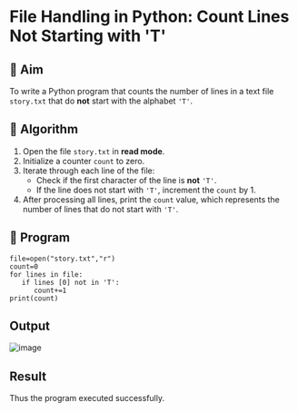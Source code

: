 # File Handling in Python: Count Lines Not Starting with 'T'

## 🎯 Aim
To write a Python program that counts the number of lines in a text file `story.txt` that do **not** start with the alphabet `'T'`.

## 🧠 Algorithm
1. Open the file `story.txt` in **read mode**.
2. Initialize a counter `count` to zero.
3. Iterate through each line of the file:
   - Check if the first character of the line is **not** `'T'`.
   - If the line does not start with `'T'`, increment the `count` by 1.
4. After processing all lines, print the `count` value, which represents the number of lines that do not start with `'T'`.

## 🧾 Program
```
file=open("story.txt","r") 
count=0 
for lines in file: 
   if lines [0] not in 'T': 
      count+=1 
print(count)
```

## Output
![image](https://github.com/user-attachments/assets/f9a5a8fd-c89f-4f10-bdbd-0043cdf05931)


## Result
Thus the program executed successfully.
